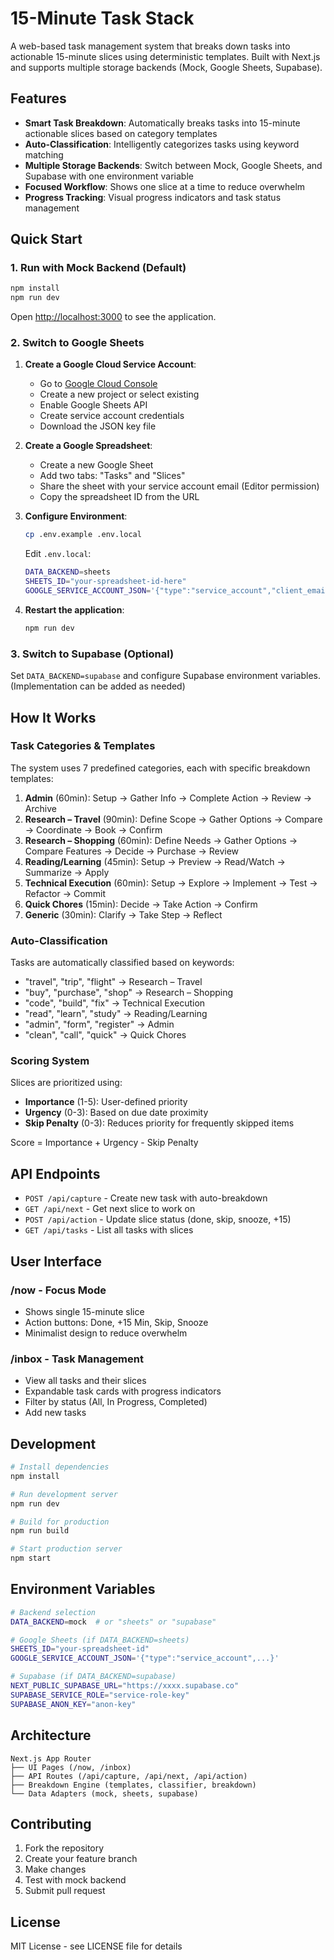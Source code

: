 # 15-Minute Task Stack

A web-based task management system that breaks down tasks into actionable 15-minute slices using deterministic templates. Built with Next.js and supports multiple storage backends (Mock, Google Sheets, Supabase).

## Features

- **Smart Task Breakdown**: Automatically breaks tasks into 15-minute actionable slices based on category templates
- **Auto-Classification**: Intelligently categorizes tasks using keyword matching
- **Multiple Storage Backends**: Switch between Mock, Google Sheets, and Supabase with one environment variable
- **Focused Workflow**: Shows one slice at a time to reduce overwhelm
- **Progress Tracking**: Visual progress indicators and task status management

## Quick Start

### 1. Run with Mock Backend (Default)

```bash
npm install
npm run dev
```

Open [http://localhost:3000](http://localhost:3000) to see the application.

### 2. Switch to Google Sheets

1. **Create a Google Cloud Service Account**:
   - Go to [Google Cloud Console](https://console.cloud.google.com/)
   - Create a new project or select existing
   - Enable Google Sheets API
   - Create service account credentials
   - Download the JSON key file

2. **Create a Google Spreadsheet**:
   - Create a new Google Sheet
   - Add two tabs: "Tasks" and "Slices"
   - Share the sheet with your service account email (Editor permission)
   - Copy the spreadsheet ID from the URL

3. **Configure Environment**:
   ```bash
   cp .env.example .env.local
   ```
   
   Edit `.env.local`:
   ```bash
   DATA_BACKEND=sheets
   SHEETS_ID="your-spreadsheet-id-here"
   GOOGLE_SERVICE_ACCOUNT_JSON='{"type":"service_account","client_email":"...","private_key":"-----BEGIN PRIVATE KEY-----\n...\n-----END PRIVATE KEY-----\n","token_uri":"https://oauth2.googleapis.com/token"}'
   ```

4. **Restart the application**:
   ```bash
   npm run dev
   ```

### 3. Switch to Supabase (Optional)

Set `DATA_BACKEND=supabase` and configure Supabase environment variables. (Implementation can be added as needed)

## How It Works

### Task Categories & Templates

The system uses 7 predefined categories, each with specific breakdown templates:

1. **Admin** (60min): Setup → Gather Info → Complete Action → Review → Archive
2. **Research – Travel** (90min): Define Scope → Gather Options → Compare → Coordinate → Book → Confirm
3. **Research – Shopping** (60min): Define Needs → Gather Options → Compare Features → Decide → Purchase → Review
4. **Reading/Learning** (45min): Setup → Preview → Read/Watch → Summarize → Apply
5. **Technical Execution** (60min): Setup → Explore → Implement → Test → Refactor → Commit
6. **Quick Chores** (15min): Decide → Take Action → Confirm
7. **Generic** (30min): Clarify → Take Step → Reflect

### Auto-Classification

Tasks are automatically classified based on keywords:
- "travel", "trip", "flight" → Research – Travel
- "buy", "purchase", "shop" → Research – Shopping
- "code", "build", "fix" → Technical Execution
- "read", "learn", "study" → Reading/Learning
- "admin", "form", "register" → Admin
- "clean", "call", "quick" → Quick Chores

### Scoring System

Slices are prioritized using:
- **Importance** (1-5): User-defined priority
- **Urgency** (0-3): Based on due date proximity
- **Skip Penalty** (0-3): Reduces priority for frequently skipped items

Score = Importance + Urgency - Skip Penalty

## API Endpoints

- `POST /api/capture` - Create new task with auto-breakdown
- `GET /api/next` - Get next slice to work on
- `POST /api/action` - Update slice status (done, skip, snooze, +15)
- `GET /api/tasks` - List all tasks with slices

## User Interface

### /now - Focus Mode
- Shows single 15-minute slice
- Action buttons: Done, +15 Min, Skip, Snooze
- Minimalist design to reduce overwhelm

### /inbox - Task Management
- View all tasks and their slices
- Expandable task cards with progress indicators
- Filter by status (All, In Progress, Completed)
- Add new tasks

## Development

```bash
# Install dependencies
npm install

# Run development server
npm run dev

# Build for production
npm run build

# Start production server
npm start
```

## Environment Variables

```bash
# Backend selection
DATA_BACKEND=mock  # or "sheets" or "supabase"

# Google Sheets (if DATA_BACKEND=sheets)
SHEETS_ID="your-spreadsheet-id"
GOOGLE_SERVICE_ACCOUNT_JSON='{"type":"service_account",...}'

# Supabase (if DATA_BACKEND=supabase)
NEXT_PUBLIC_SUPABASE_URL="https://xxxx.supabase.co"
SUPABASE_SERVICE_ROLE="service-role-key"
SUPABASE_ANON_KEY="anon-key"
```

## Architecture

```
Next.js App Router
├── UI Pages (/now, /inbox)
├── API Routes (/api/capture, /api/next, /api/action)
├── Breakdown Engine (templates, classifier, breakdown)
└── Data Adapters (mock, sheets, supabase)
```

## Contributing

1. Fork the repository
2. Create your feature branch
3. Make changes
4. Test with mock backend
5. Submit pull request

## License

MIT License - see LICENSE file for details
